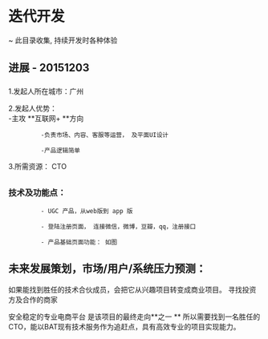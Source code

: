 # 迭代开发
~ 此目录收集, 持续开发时各种体验

## 进展 - 20151203



### 
1.发起人所在城市：广州

2.发起人优势：  
            -主攻 **互联网+ **方向
             
             -负责市场、内容、客服等运营， 及平面UI设计
             
             -产品逻辑简单 

3.所需资源：   CTO         



            

##  
### 技术及功能点：
             
             - UGC 产品，从web版到 app 版
             
             - 登陆注册页面， 连接微信，微博，豆瓣，qq，注册接口
          
             - 产品基础页面功能： 如图













             
## 未来发展策划，市场/用户/系统压力预测：             

如果能找到胜任的技术合伙成员，会把它从兴趣项目转变成商业项目。
寻找投资方及合作的商家



安全稳定的专业电商平台 是该项目的最终走向**之一 **
所以需要找到一名胜任的CTO，能以BAT现有技术服务作为追赶点，具有高效专业的项目实现能力。





